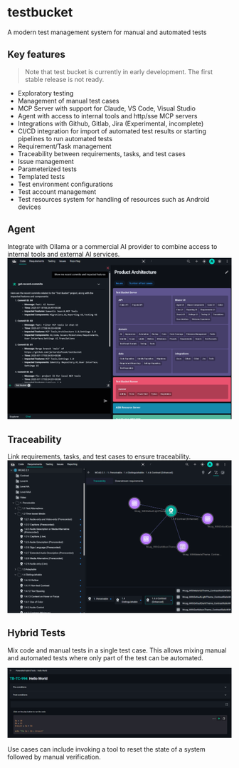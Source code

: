 # testbucket

A modern test management system for manual and automated tests

## Key features

> Note that test bucket is currently in early development. The first stable release is not ready.

- Exploratory testing
- Management of manual test cases
- MCP Server with support for Claude, VS Code, Visual Studio
- Agent with access to internal tools and http/sse MCP servers
- Integrations with Github, Gitlab, Jira (Experimental, incomplete)
- CI/CD integration for import of automated test results or starting pipelines to run automated tests
- Requirement/Task management
- Traceability between requirements, tasks, and test cases
- Issue management
- Parameterized tests
- Templated tests
- Test environment configurations
- Test account management
- Test resources system for handling of resources such as Android devices

## Agent

Integrate with Ollama or a commercial AI provider to combine access to internal tools and external AI services.
![image](doc/chat-commits.png)

## Traceability

Link requirements, tasks, and test cases to ensure traceability.
![image](doc/requirement-trace.png)

## Hybrid Tests

Mix code and manual tests in a single test case. 
This allows mixing manual and automated tests where only part of the test can be automated. 

![image](doc/hybrid-tests.png)

Use cases can include invoking a tool to reset the state of a system followed by manual verification.